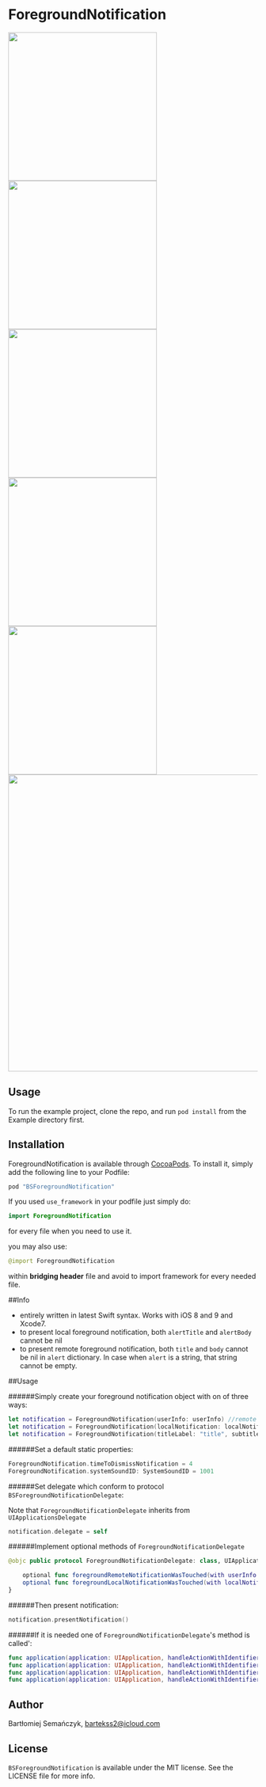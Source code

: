 # ForegroundNotification

<img src="Assets/1.png" width="300">
<img src="Assets/2.png" width="300">
<img src="Assets/3.png" width="300">
<img src="Assets/4.png" width="300">
<img src="Assets/5.png" width="300">
<img src="Assets/6.png" width="600">

## Usage

To run the example project, clone the repo, and run `pod install` from the Example directory first.

## Installation

ForegroundNotification is available through [CocoaPods](http://cocoapods.org/pods/BSForegroundNotification). To install
it, simply add the following line to your Podfile:

```ruby
pod "BSForegroundNotification"
```

If you used `use_framework` in your podfile just simply do:

```Swift
import ForegroundNotification

```

for every file when you need to use it.

you may also use:

```Swift
@import ForegroundNotification

```
within **bridging header** file and avoid to import framework for every needed file.

##Info

- entirely written in latest Swift syntax. Works with iOS 8 and 9 and Xcode7.
- to present local foreground notification, both `alertTitle` and `alertBody` cannot be nil
- to present remote foreground notification, both `title` and `body` cannot be nil in `alert` dictionary. In case when `alert` is a string, that string cannot be empty.

##Usage

######Simply create your foreground notification object with on of three ways:

```Swift
let notification = ForegroundNotification(userInfo: userInfo) //remote
let notification = ForegroundNotification(localNotification: localNotification) //local
let notification = ForegroundNotification(titleLabel: "title", subtitleLabel: "subtitle", categoryIdentifier: "category") //custom initializer
```

######Set a default static properties:

```Swift
ForegroundNotification.timeToDismissNotification = 4
ForegroundNotification.systemSoundID: SystemSoundID = 1001
```

######Set delegate which conform to protocol `BSForegroundNotificationDelegate`:

Note that `ForegroundNotificationDelegate` inherits from `UIApplicationsDelegate`

```Swift
notification.delegate = self
```

######Implement optional methods of `ForegroundNotificationDelegate`


```Swift
@objc public protocol ForegroundNotificationDelegate: class, UIApplicationDelegate {

    optional func foregroundRemoteNotificationWasTouched(with userInfo: [AnyHashable: Any])
    optional func foregroundLocalNotificationWasTouched(with localNotification: UILocalNotification)
}
```

######Then present notification:

```Swift
notification.presentNotification()
```

######If it is needed one of `ForegroundNotificationDelegate`'s method is called':

```Swift
func application(application: UIApplication, handleActionWithIdentifier identifier: String?, forRemoteNotification userInfo: [AnyHashable: Any], completionHandler: () -> Void)
func application(application: UIApplication, handleActionWithIdentifier identifier: String?, forRemoteNotification userInfo: [AnyHashable: Any], withResponseInfo responseInfo: [AnyHashable: Any], completionHandler: () -> Void)
func application(application: UIApplication, handleActionWithIdentifier identifier: String?, forLocalNotification notification: UILocalNotification, completionHandler: () -> Void)
func application(application: UIApplication, handleActionWithIdentifier identifier: String?, forLocalNotification notification: UILocalNotification, withResponseInfo responseInfo: [AnyHashable: Any], completionHandler: () -> Void)
```

## Author

Bartłomiej Semańczyk, bartekss2@icloud.com

## License

`BSForegroundNotification` is available under the MIT license. See the LICENSE file for more info.
